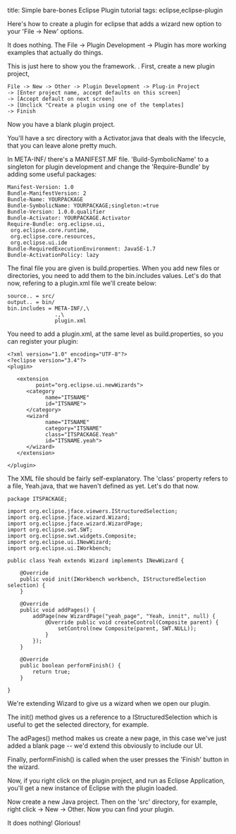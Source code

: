 title: Simple bare-bones Eclipse Plugin tutorial
tags: eclipse,eclipse-plugin

Here's how to create a plugin for eclipse that adds a wizard new option to your 'File -> New' options.

It does nothing. The File -> Plugin Development -> Plugin has more working examples that actually do things. 

This is just here to show you the framework.
.
First, create a new plugin project, 

    File -> New -> Other -> Plugin Development -> Plug-in Project 
    -> [Enter project name, accept defaults on this screen] 
    -> [Accept default on next screen] 
    -> [Unclick "Create a plugin using one of the templates] 
    -> Finish
    
Now you have a blank plugin project.

You'll have a src directory with a Activator.java that deals with the lifecycle, that you can leave alone pretty much.

In META-INF/ there's a MANIFEST.MF file. 'Build-SymbolicName' to a singleton for plugin development and change the 'Require-Bundle' by adding some useful packages:

    Manifest-Version: 1.0
    Bundle-ManifestVersion: 2
    Bundle-Name: YOURPACKAGE
    Bundle-SymbolicName: YOURPACKAGE;singleton:=true
    Bundle-Version: 1.0.0.qualifier
    Bundle-Activator: YOURPACKAGE.Activator
    Require-Bundle: org.eclipse.ui,
     org.eclipse.core.runtime,
     org.eclipse.core.resources,
     org.eclipse.ui.ide
    Bundle-RequiredExecutionEnvironment: JavaSE-1.7
    Bundle-ActivationPolicy: lazy

The final file you are given is build.properties. When you add new files or directories, you need to add them to the bin.includes values. Let's do that now, refering to a plugin.xml file we'll create below:

    source.. = src/
    output.. = bin/
    bin.includes = META-INF/,\
                   .,\
                   plugin.xml

You need to add a plugin.xml, at the same level as build.properties, so you can register your plugin:

    <?xml version="1.0" encoding="UTF-8"?>
    <?eclipse version="3.4"?>
    <plugin>
    
       <extension
             point="org.eclipse.ui.newWizards">
          <category
                name="ITSNAME"
                id="ITSNAME">
          </category>
          <wizard
                name="ITSNAME"
                category="ITSNAME"
                class="ITSPACKAGE.Yeah"
                id="ITSNAME.yeah">
          </wizard>
       </extension>
    
    </plugin>

The XML file should be fairly self-explanatory. The 'class' property refers to a file, Yeah.java, that we haven't defined as yet. Let's do that now.

    package ITSPACKAGE;
    
    import org.eclipse.jface.viewers.IStructuredSelection;
    import org.eclipse.jface.wizard.Wizard;
    import org.eclipse.jface.wizard.WizardPage;
    import org.eclipse.swt.SWT;
    import org.eclipse.swt.widgets.Composite;
    import org.eclipse.ui.INewWizard;
    import org.eclipse.ui.IWorkbench;
    
    public class Yeah extends Wizard implements INewWizard {
    
    	@Override
    	public void init(IWorkbench workbench, IStructuredSelection selection) {
    	}
    	
    	@Override
    	public void addPages() {
    		addPage(new WizardPage("yeah_page", "Yeah, innit", null) {
    			@Override public void createControl(Composite parent) {
    				setControl(new Composite(parent, SWT.NULL));
    			}
    		});
    	}
    
    	@Override
    	public boolean performFinish() {
    		return true;
    	}
    
    }
    
We're extending Wizard to give us a wizard when we open our plugin. 

The init() method gives us a reference to a IStructuredSelection which is useful to get the selected directory, for example.

The adPages() method makes us create a new page, in this case we've just added a blank page -- we'd extend this obviously to include our UI.

Finally, performFinish() is called when the user presses the 'Finish' button in the wizard.

Now, if you right click on the plugin project, and run as Eclipse Application, you'll get a new instance of Eclipse with the plugin loaded. 

Now create a new Java project. Then on the 'src' directory, for example, right click -> New -> Other. Now you can find your plugin.

It does nothing! Glorious!

